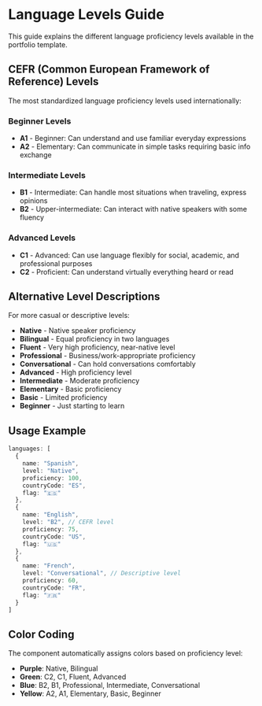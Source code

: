 # Language Levels Guide

This guide explains the different language proficiency levels available in the portfolio template.

## CEFR (Common European Framework of Reference) Levels

The most standardized language proficiency levels used internationally:

### Beginner Levels
- **A1** - Beginner: Can understand and use familiar everyday expressions
- **A2** - Elementary: Can communicate in simple tasks requiring basic info exchange

### Intermediate Levels  
- **B1** - Intermediate: Can handle most situations when traveling, express opinions
- **B2** - Upper-intermediate: Can interact with native speakers with some fluency

### Advanced Levels
- **C1** - Advanced: Can use language flexibly for social, academic, and professional purposes
- **C2** - Proficient: Can understand virtually everything heard or read

## Alternative Level Descriptions

For more casual or descriptive levels:

- **Native** - Native speaker proficiency
- **Bilingual** - Equal proficiency in two languages
- **Fluent** - Very high proficiency, near-native level
- **Professional** - Business/work-appropriate proficiency
- **Conversational** - Can hold conversations comfortably
- **Advanced** - High proficiency level
- **Intermediate** - Moderate proficiency
- **Elementary** - Basic proficiency
- **Basic** - Limited proficiency
- **Beginner** - Just starting to learn

## Usage Example

```typescript
languages: [
  {
    name: "Spanish",
    level: "Native",
    proficiency: 100,
    countryCode: "ES",
    flag: "🇪🇸"
  },
  {
    name: "English", 
    level: "B2", // CEFR level
    proficiency: 75,
    countryCode: "US",
    flag: "🇺🇸"
  },
  {
    name: "French",
    level: "Conversational", // Descriptive level
    proficiency: 60,
    countryCode: "FR",
    flag: "🇫🇷"
  }
]
```

## Color Coding

The component automatically assigns colors based on proficiency level:
- **Purple**: Native, Bilingual
- **Green**: C2, C1, Fluent, Advanced  
- **Blue**: B2, B1, Professional, Intermediate, Conversational
- **Yellow**: A2, A1, Elementary, Basic, Beginner
